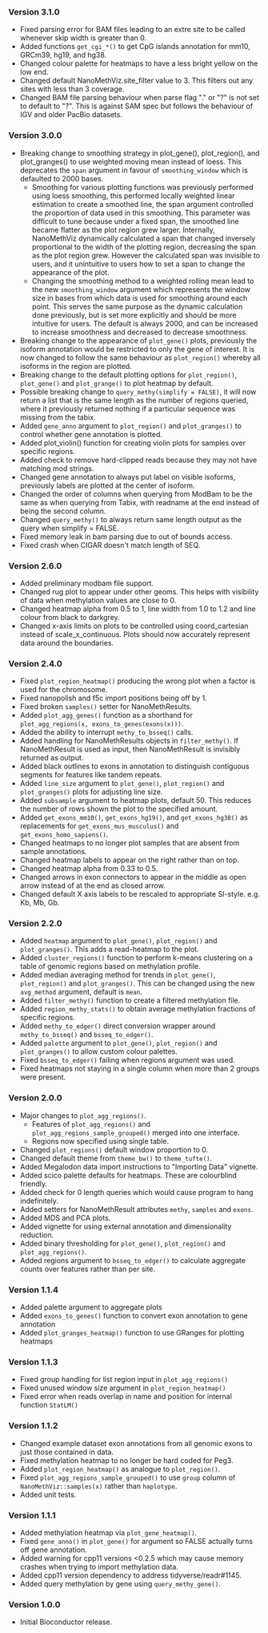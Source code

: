 ### Version 3.1.0
* Fixed parsing error for BAM files leading to an extre site to be called whenever skip width is greater than 0.
* Added functions `get_cgi_*()` to get CpG islands annotation for mm10, GRCm39, hg19, and hg38.
* Changed colour palette for heatmaps to have a less bright yellow on the low end.
* Changed default NanoMethViz.site_filter value to 3. This filters out any sites with less than 3 coverage.
* Changed BAM file parsing behaviour when parse flag "." or "?" is not set to default to "?". This is against SAM spec but follows the behaviour of IGV and older PacBio datasets.

### Version 3.0.0
* Breaking change to smoothing strategy in plot_gene(), plot_region(), and plot_granges() to use weighted moving mean instead of loess. This deprecates the `span` argument in favour of `smoothing_window` which is defaulted to 2000 bases.
  * Smoothing for various plotting functions was previously performed using loess smoothing, this performed locally weighted linear estimation to create a smoothed line, the span argument controlled the proportion of data used in this smoothing. This parameter was difficult to tune because under a fixed span, the smoothed line became flatter as the plot region grew larger. Internally, NanoMethViz dynamically calculated a span that changed inversely proportional to the width of the plotting region, decreasing the span as the plot region grew. However the calculated span was invisible to users, and it unintuitive to users how to set a span to change the appearance of the plot.
  * Changing the smoothing method to a weighted rolling mean lead to the new `smoothing_window` argument which represents the window size in bases from which data is used for smoothing around each point. This serves the same purpose as the dynamic calculation done previously, but is set more explicitly and should be more intuitive for users. The default is always 2000, and can be increased to increase smoothness and decreased to decrease smoothness.
* Breaking change to the appearance of `plot_gene()` plots, previously the isoform annotation would be restricted to only the gene of interest. It is now changed to follow the same behaviour as `plot_region()` whereby all isoforms in the region are plotted.
* Breaking change to the default plotting options for `plot_region()`, `plot_gene()` and `plot_grange()` to plot heatmap by default.
* Possible breaking change to `query_methy(simplify = FALSE)`, it will now return a list that is the same length as the number of regions queried, where it previously returned nothing if a particular sequence was missing from the tabix.
* Added `gene_anno` argument to `plot_region()` and `plot_granges()` to control whether gene annotation is plotted.
* Added plot_violin() function for creating violin plots for samples over specific regions.
* Added check to remove hard-clipped reads because they may not have matching mod strings.
* Changed gene annotation to always put label on visible isoforms, previously labels are plotted at the center of isoform.
* Changed the order of columns when querying from ModBam to be the same as when querying from Tabix, with readname at the end instead of being the second column.
* Changed `query_methy()` to always return same length output as the query when simplify = FALSE.
* Fixed memory leak in bam parsing due to out of bounds access.
* Fixed crash when CIGAR doesn't match length of SEQ.

### Version 2.6.0
* Added preliminary modbam file support.
* Changed rug plot to appear under other geoms. This helps with visibility of data when methylation values are close to 0.
* Changed heatmap alpha from 0.5 to 1, line width from 1.0 to 1.2 and line colour from black to darkgrey.
* Changed x-axis limits on plots to be controlled using coord_cartesian instead of scale_x_continuous. Plots should now accurately represent data around the boundaries.

### Version 2.4.0
* Fixed `plot_region_heatmap()` producing the wrong plot when a factor is used for the chromosome.
* Fixed nanopolish and f5c import positions being off by 1.
* Fixed broken `samples()` setter for NanoMethResults.
* Added `plot_agg_genes()` function as a shorthand for `plot_agg_regions(x, exons_to_genes(exons(x)))`. 
* Added the ability to interrupt `methy_to_bsseq()` calls.
* Added handling for NanoMethResults objects in `filter_methy()`. If NanoMethResult is used as input, then NanoMethResult is invisibly returned as output.
* Added black outlines to exons in annotation to distinguish contiguous segments for features like tandem repeats.
* Added `line_size` argument to `plot_gene()`, `plot_region()` and `plot_granges()` plots for adjusting line size.
* Added `subsample` argument to heatmap plots, default 50. This reduces the number of rows shown the plot to the specified amount.
* Added `get_exons_mm10()`, `get_exons_hg19()`, and `get_exons_hg38()` as replacements for `get_exons_mus_musculus()` and `get_exons_homo_sapiens()`.
* Changed heatmaps to no longer plot samples that are absent from sample annotations.
* Changed heatmap labels to appear on the right rather than on top.
* Changed heatmap alpha from 0.33 to 0.5.
* Changed arrows in exon connectors to appear in the middle as open arrow instead of at the end as closed arrow.
* Changed default X axis labels to be rescaled to appropriate SI-style. e.g. Kb, Mb, Gb.

### Version 2.2.0
* Added `heatmap` argument to `plot_gene()`, `plot_region()` and `plot_granges()`. This adds a read-heatmap to the plot.
* Added `cluster_regions()` function to perform k-means clustering on a table of genomic regions based on methylation profile.
* Added median averaging method for trends in `plot_gene()`, `plot_region()` and `plot_granges()`. This can be changed using the new `avg_method` argument, default is `mean`.
* Added `filter_methy()` function to create a filtered methylation file.
* Added `region_methy_stats()` to obtain average methylation fractions of specific regions.
* Added `methy_to_edger()` direct conversion wrapper around `methy_to_bsseq()` and `bsseq_to_edger()`.
* Added `palette` argument to `plot_gene()`, `plot_region()` and `plot_granges()` to allow custom colour palettes.
* Fixed `bsseq_to_edger()` failing when regions argument was used.
* Fixed heatmaps not staying in a single column when more than 2 groups were present.

### Version 2.0.0
* Major changes to `plot_agg_regions()`.
  * Features of `plot_agg_regions()` and `plot_agg_regions_sample_grouped()` merged into one interface.
  * Regions now specified using single table.
* Changed `plot_regions()` default window proportion to 0.
* Changed default theme from `theme_bw()` to `theme_tufte()`.
* Added Megalodon data import instructions to "Importing Data" vignette.
* Added scico palette defaults for heatmaps. These are colourblind friendly.
* Added check for 0 length queries which would cause program to hang indefinitely.
* Added setters for NanoMethResult attributes `methy`, `samples` and `exons`.
* Added MDS and PCA plots.
* Added vignette for using external annotation and dimensionality reduction.
* Added binary thresholding for `plot_gene()`, `plot_region()` and `plot_agg_regions()`.
* Added regions argument to `bsseq_to_edger()` to calculate aggregate counts over features rather than per site.

### Version 1.1.4
* Added palette argument to aggregate plots
* Added `exons_to_genes()` function to convert exon annotation to gene annotation
* Added `plot_granges_heatmap()` function to use GRanges for plotting heatmaps

### Version 1.1.3

* Fixed group handling for list region input in `plot_agg_regions()`
* Fixed unused window size argument in `plot_region_heatmap()`
* Fixed error when reads overlap in name and position for internal function `StatLM()`

### Version 1.1.2

* Changed example dataset exon annotations from all genomic exons to just those contained in data.
* Fixed methylation heatmap to no longer be hard coded for Peg3.
* Added `plot_region_heatmap()` as analogue to `plot_region()`.
* Fixed `plot_agg_regions_sample_grouped()` to use `group` column of `NanoMethViz::samples(x)` rather than `haplotype`.
* Added unit tests.

### Version 1.1.1

* Added methylation heatmap via `plot_gene_heatmap()`.
* Fixed `gene_anno()` in `plot_gene()` for argument so FALSE actually turns off gene annotation.
* Added warning for cpp11 versions <0.2.5 which may cause memory crashes when trying to import methylation data.
* Added cpp11 version dependency to address tidyverse/readr#1145.
* Added query methylation by gene using `query_methy_gene()`.

### Version 1.0.0

* Initial Bioconductor release.
